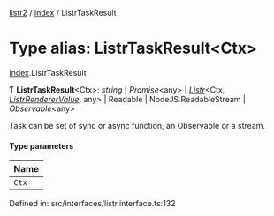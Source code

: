 [listr2](../README.md) / [index](../modules/index.md) / ListrTaskResult

# Type alias: ListrTaskResult<Ctx\>

[index](../modules/index.md).ListrTaskResult

Ƭ **ListrTaskResult**<Ctx\>: *string* \| *Promise*<any\> \| [*Listr*](../classes/index.listr.md)<Ctx, [*ListrRendererValue*](index.listrrenderervalue.md), any\> \| Readable \| NodeJS.ReadableStream \| *Observable*<any\>

Task can be set of sync or async function, an Observable or a stream.

#### Type parameters

| Name |
| :------ |
| `Ctx` |

Defined in: src/interfaces/listr.interface.ts:132
